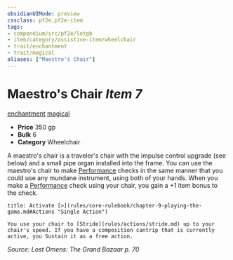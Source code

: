 ```yaml
---
obsidianUIMode: preview
cssclass: pf2e,pf2e-item
tags:
- compendium/src/pf2e/lotgb
- item/category/assistive-item/wheelchair
- trait/enchantment
- trait/magical
aliases: ["Maestro's Chair"]
---
```

# Maestro's Chair *Item 7*  
[enchantment](rules/traits/enchantment.md)  [magical](rules/traits/magical.md)  

- **Price** 350 gp
- **Bulk** 6
- **Category** Wheelchair

A maestro's chair is a traveler's chair with the impulse control upgrade (see below) and a small pipe organ installed into the frame. You can use the maestro's chair to make [Performance](compendium/skills.md#Performance) checks in the same manner that you could use any mundane instrument, using both of your hands. When you make a [Performance](compendium/skills.md#Performance) check using your chair, you gain a +1 item bonus to the check.

```ad-embed-ability
title: Activate [>](rules/core-rulebook/chapter-9-playing-the-game.md#Actions "Single Action")

You use your chair to [Stride](rules/actions/stride.md) up to your chair's speed. If you have a composition cantrip that is currently active, you Sustain it as a free action.
```

*Source: Lost Omens: The Grand Bazaar p. 70*